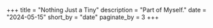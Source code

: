 +++
title = "Nothing Just a Tiny"
description = "Part of Myself."
date = "2024-05-15"
short_by = "date" 
paginate_by = 3
+++
